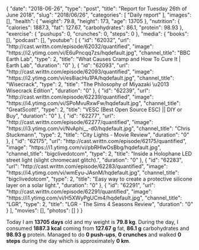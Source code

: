 {
    "date": "2018-06-26",
    "type": "post",
    "title": "Report for Tuesday 26th of June 2018",
    "slug": "2018\/06\/26",
    "categories": [
        "Daily report"
    ],
    "images": [],
    "health": {
        "weight": 79.8,
        "height": 173,
        "age": 13705
    },
    "nutrition": {
        "calories": 1887.3,
        "fat": 127.67,
        "carbohydrates": 86.1,
        "protein": 98.93
    },
    "exercise": {
        "pushups": 0,
        "crunches": 0,
        "steps": 0
    },
    "media": {
        "books": [],
        "podcast": [],
        "youtube": [
            {
                "id": "62032",
                "url": "http:\/\/cast.writtn.com\/episode\/62032\/quantified",
                "image": "https:\/\/i2.ytimg.com\/vi\/E6uPncqq7zs\/hqdefault.jpg",
                "channel_title": "BBC Earth Lab",
                "type": 2,
                "title": "What Causes Cramp and How To Cure It | Earth Lab",
                "duration": "0"
            },
            {
                "id": "62093",
                "url": "http:\/\/cast.writtn.com\/episode\/62093\/quantified",
                "image": "https:\/\/i2.ytimg.com\/vi\/es8iacHu1PA\/hqdefault.jpg",
                "channel_title": "Wisecrack",
                "type": 2,
                "title": "The Philosophy of Miyazaki \u2013 Wisecrack Edition",
                "duration": "0"
            },
            {
                "id": "62239",
                "url": "http:\/\/cast.writtn.com\/episode\/62239\/quantified",
                "image": "https:\/\/i4.ytimg.com\/vi\/SPoMvuRxwFw\/hqdefault.jpg",
                "channel_title": "GreatScott!",
                "type": 2,
                "title": "VESC (Best Open Source ESC) || DIY or Buy",
                "duration": "0"
            },
            {
                "id": "62277",
                "url": "http:\/\/cast.writtn.com\/episode\/62277\/quantified",
                "image": "https:\/\/i3.ytimg.com\/vi\/NvAphi__-d0\/hqdefault.jpg",
                "channel_title": "Chris Stuckmann",
                "type": 2,
                "title": "City Lights - Movie Review",
                "duration": "0"
            },
            {
                "id": "62175",
                "url": "http:\/\/cast.writtn.com\/episode\/62175\/quantified",
                "image": "https:\/\/i1.ytimg.com\/vi\/pbRHlwOsBbg\/hqdefault.jpg",
                "channel_title": "bigclivedotcom",
                "type": 2,
                "title": "Inside a Holophane LED street light (slight chromecast glitch).",
                "duration": "0"
            },
            {
                "id": "62283",
                "url": "http:\/\/cast.writtn.com\/episode\/62283\/quantified",
                "image": "https:\/\/i4.ytimg.com\/vi\/wmEyu-JAsnM\/hqdefault.jpg",
                "channel_title": "bigclivedotcom",
                "type": 2,
                "title": "Easy way to create a protective silicone layer on a solar light.",
                "duration": "0"
            },
            {
                "id": "62291",
                "url": "http:\/\/cast.writtn.com\/episode\/62291\/quantified",
                "image": "https:\/\/i1.ytimg.com\/vi\/H5XWyPgUCm4\/hqdefault.jpg",
                "channel_title": "LGR",
                "type": 2,
                "title": "LGR - The Sims 4 Seasons Review",
                "duration": "0"
            }
        ],
        "movies": [],
        "photos": []
    }
}

Today I am <strong>13705 days</strong> old and my weight is <strong>79.8 kg</strong>. During the day, I consumed <strong>1887.3 kcal</strong> coming from <strong>127.67 g</strong> fat, <strong>86.1 g</strong> carbohydrates and <strong>98.93 g</strong> protein. Managed to do <strong>0 push-ups</strong>, <strong>0 crunches</strong> and walked <strong>0 steps</strong> during the day which is approximately <strong>0 km</strong>.